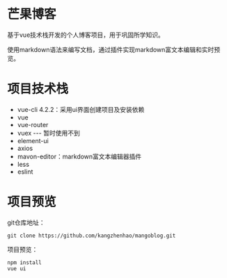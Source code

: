 # 芒果博客
基于vue技术栈开发的个人博客项目，用于巩固所学知识。

使用markdown语法来编写文档，通过插件实现markdown富文本编辑和实时预览。

# 项目技术栈
- vue-cli 4.2.2：采用ui界面创建项目及安装依赖
- vue
- vue-router
- vuex --- 暂时使用不到
- element-ui
- axios
- mavon-editor：markdown富文本编辑器插件
- less
- eslint

# 项目预览
git仓库地址：
```
git clone https://github.com/kangzhenhao/mangoblog.git
```
项目预览：
```
npm install
vue ui
```
